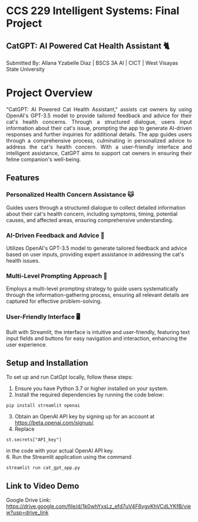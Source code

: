 # CCS 229 Intelligent Systems: Final Project
## CatGPT: AI Powered Cat Health Assistant 🐈
Submitted By: Allana Yzabelle Diaz | BSCS 3A AI | CICT | West Visayas State University

# Project Overview
<div align="justify">
"CatGPT: AI Powered Cat Health Assistant," assists cat owners by using OpenAI's GPT-3.5 model to provide tailored feedback and advice for their cat's health concerns. Through a structured dialogue, users input information about their cat's issue, prompting the app to generate AI-driven responses and further inquiries for additional details. The app guides users through a comprehensive process, culminating in personalized advice to address the cat's health concern. With a user-friendly interface and intelligent assistance, CatGPT aims to support cat owners in ensuring their feline companion's well-being.
</div>

## Features
### Personalized Health Concern Assistance 🐱
Guides users through a structured dialogue to collect detailed information about their cat's health concern, including symptoms, timing, potential causes, and affected areas, ensuring comprehensive understanding.

### AI-Driven Feedback and Advice 🤖
Utilizes OpenAI's GPT-3.5 model to generate tailored feedback and advice based on user inputs, providing expert assistance in addressing the cat's health issues.

### Multi-Level Prompting Approach 📝
Employs a multi-level prompting strategy to guide users systematically through the information-gathering process, ensuring all relevant details are captured for effective problem-solving.

### User-Friendly Interface 🖥️
Built with Streamlit, the interface is intuitive and user-friendly, featuring text input fields and buttons for easy navigation and interaction, enhancing the user experience.

## Setup and Installation
To set up and run CatGpt locally, follow these steps: <br>
1.  Ensure you have Python 3.7 or higher installed on your system. <br>
2.  Install the required dependencies by running the code below: <br> 
```
pip install streamlit openai
```
3. Obtain an OpenAI API key by signing up for an account at https://beta.openai.com/signup/. <br>
4. Replace
```
st.secrets["API_key"]
```
in the code with your actual OpenAI API key. <br>
6. Run the Streamlit application using the command
```
streamlit run cat_gpt_app.py 
```

## Link to Video Demo
Google Drive Link: https://drive.google.com/file/d/1k0whYxsLz_efd7uV4F6vgvKhVCdLYKfB/view?usp=drive_link
